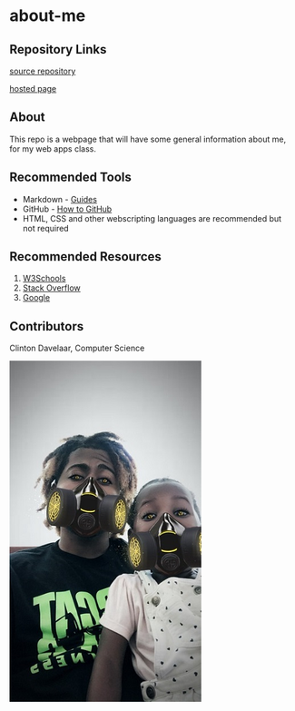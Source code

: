 # about-me

## Repository Links

[source repository](https://github.com/Echtniet/about-me)

[hosted page](https://echtniet.github.io/about-me/)

## About

This repo is a webpage that will have some general information about me, for my web apps class.

## Recommended Tools

* Markdown - [Guides](https://guides.github.com/features/mastering-markdown/)
* GitHub - [How to GitHub](https://guides.github.com/activities/hello-world/)
* HTML, CSS and other webscripting languages are recommended but not required 

## Recommended Resources

1. [W3Schools](https://www.w3schools.com/)
2. [Stack Overflow](https://stackoverflow.com/)
3. [Google](https://www.google.com)

## Contributors

Clinton Davelaar, Computer Science

![juvi](juvi.JPG)